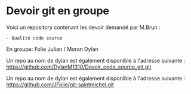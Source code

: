 # Devoir git en groupe  

Voici un repository contenant les devoir demandé par M.Brun :

    - Qualité code source     



En groupe: Folie Julian / Moran Dylan

Un repo au nom de dylan est également disponible à l'adresse suivante : https://github.com/DylanM1310/Devoir_code_source_git.git

Un repo au nom de dylan est également disponible à l'adresse suivante : https://github.com/JFolie/git-saintmichel.git
 
